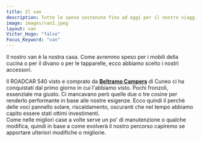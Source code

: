 ```yaml
---
title: Il van
description: Tutte le spese sostenute fino ad oggi per il nostro viaggio
image: images/van2.jpeg
layout: van
Victor_Hugo: "false"
Focus_Keyword: "van"
---
```


Il nostro van è la nostra casa. Come avremmo speso per i mobili della cucina o per il divano o per le tapparelle, ecco abbiamo scelto i nostri accessori.  

Il ROADCAR 540 visto e comprato da **[Beltramo Campers](https://www.beltramocampers.com/roadcar/)** di Cuneo ci ha conquistati dal primo giorno in cui l'abbiamo visto. Pochi fronzoli, essenziale ma giusto.
Ci mancavano però quelle due o tre cosine per renderlo performante in base alle nostre esigenze. Ecco quindi il perchè delle voci pannello solare, riscaldamento, oscuranti che nel tempo abbiamo capito essere stati ottimi investimenti.  
Come nelle migliori case a volte serve un po' di manutenzione o qualche modifica, quindi in base a come evolverà il nostro percorso capiremo se apportare ulteriori modifiche o migliorie.
